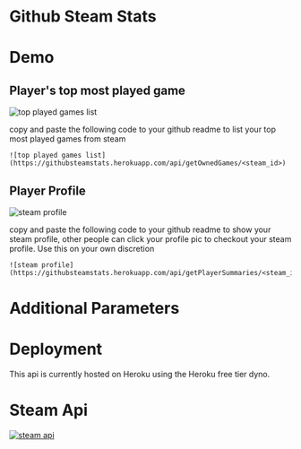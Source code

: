 # Github Steam Stats



# Demo

## Player's top most played game

![top played games list](https://githubsteamstats.herokuapp.com/api/getOwnedGames/76561198134424238?limit=6&boarderColor=purple&bgColor=purple&textColor=white)

copy and paste the following code to your github readme to list your top most played games from steam
```
![top played games list](https://githubsteamstats.herokuapp.com/api/getOwnedGames/<steam_id>)
```

## Player Profile

![steam profile](https://githubsteamstats.herokuapp.com/api/getPlayerSummaries/76561198134424238?boarderColor=white&boarderWidth=2&bgColor=282a36)

copy and paste the following code to your github readme to show your steam profile, other people can click your profile pic to checkout your steam profile. Use this on your own discretion
```
![steam profile](https://githubsteamstats.herokuapp.com/api/getPlayerSummaries/<steam_id>)
```

# Additional Parameters


# Deployment

This api is currently hosted on Heroku using the Heroku free tier dyno. 

# Steam Api
[![steam api](https://upload.wikimedia.org/wikipedia/commons/thumb/a/ae/Steam_logo.svg/320px-Steam_logo.svg.png)](https://developer.valvesoftware.com/wiki/Steam_Web_API)
